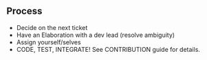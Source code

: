 ## Process

- Decide on the next ticket
- Have an Elaboration with a dev lead (resolve ambiguity)
- Assign yourself/selves
- CODE, TEST, INTEGRATE! See CONTRIBUTION guide for details.

